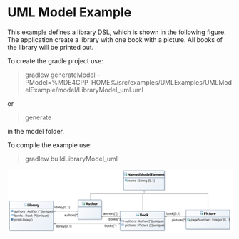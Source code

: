 # UML Model Example
This example defines a library DSL, which is shown in the following figure. The application create a library with one book with a picture. All books of the library will be printed out.

To create the gradle project use:

> gradlew generateModel -PModel=%MDE4CPP_HOME%/src/examples/UMLExamples/UMLModelExample/model/LibraryModel_uml.uml

or

> generate

in the model folder.

To compile the example use:

> gradlew buildLibraryModel_uml

![Class diagramm of model *umlModelExample*](diagram.png)
